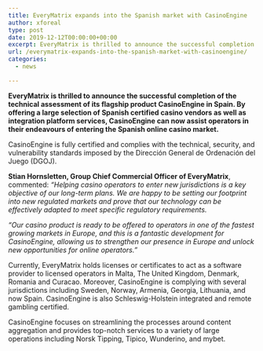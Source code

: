 ```yaml
---
title: EveryMatrix expands into the Spanish market with CasinoEngine
author: xforeal 
type: post
date: 2019-12-12T00:00:00+00:00
excerpt: EveryMatrix is thrilled to announce the successful completion of the technical assessment of its flagship product CasinoEngine in Spain
url: /everymatrix-expands-into-the-spanish-market-with-casinoengine/
categories:
  - news

---
```

**EveryMatrix is thrilled to announce the successful completion of the technical assessment of its flagship product CasinoEngine in Spain. By offering a large selection of Spanish certified casino vendors as well as integration platform services, CasinoEngine can now assist operators in their endeavours of entering the Spanish online casino market.**

CasinoEngine is fully certified and complies with the technical, security, and vulnerability standards imposed by the Direcci&oacute;n General de Ordenaci&oacute;n del Juego (DGOJ).

**Stian Hornsletten, Group Chief Commercial Officer of EveryMatrix**, commented: _&ldquo;Helping casino operators to enter new jurisdictions is a key objective of our long-term plans. We are happy to be setting our footprint into new regulated markets and prove that our technology can be effectively adapted to meet specific regulatory requirements._

_&ldquo;Our casino product is ready to be offered to operators in one of the fastest growing markets in Europe, and this is a fantastic development for CasinoEngine, allowing us to strengthen our presence in Europe and unlock new opportunities for online operators.&rdquo;_

Currently, EveryMatrix holds licenses or certificates to act as a software provider to licensed operators in Malta, The United Kingdom, Denmark, Romania and Curacao. Moreover, CasinoEngine is complying with several jurisdictions including Sweden, Norway, Armenia, Georgia, Lithuania, and now Spain. CasinoEngine is also Schleswig-Holstein integrated and remote gambling certified.

CasinoEngine focuses on streamlining the processes around content aggregation and provides top-notch services to a variety of large operations including Norsk Tipping, Tipico, Wunderino, and mybet.